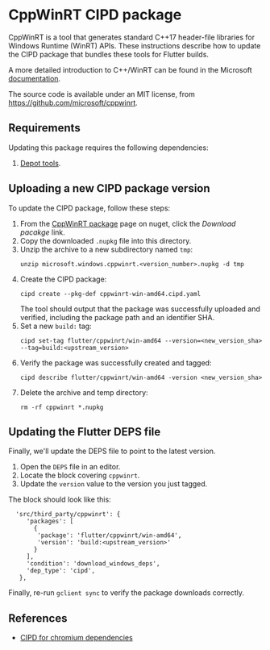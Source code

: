 # CppWinRT CIPD package

CppWinRT is a tool that generates standard C++17 header-file libraries
for Windows Runtime (WinRT) APIs. These instructions describe how to
update the CIPD package that bundles these tools for Flutter builds.

A more detailed introduction to C++/WinRT can be found in the Microsoft
[documentation](https://docs.microsoft.com/en-us/windows/uwp/cpp-and-winrt-apis/).

The source code is available under an MIT license, from
https://github.com/microsoft/cppwinrt.


## Requirements

Updating this package requires the following dependencies:

1. [Depot tools](http://commondatastorage.googleapis.com/chrome-infra-docs/flat/depot_tools/docs/html/depot_tools_tutorial.html#_setting_up).


## Uploading a new CIPD package version

To update the CIPD package, follow these steps:

1. From the [CppWinRT package](https://www.nuget.org/packages/Microsoft.Windows.CppWinRT/)
   page on nuget, click the _Download pacakge_ link.
2. Copy the downloaded `.nupkg` file into this directory.
3. Unzip the archive to a new subdirectory named `tmp`:
   ```
   unzip microsoft.windows.cppwinrt.<version_number>.nupkg -d tmp
   ```
4. Create the CIPD package:
   ```
   cipd create --pkg-def cppwinrt-win-amd64.cipd.yaml
   ```
   The tool should output that the package was successfully uploaded and
   verified, including the package path and an identifier SHA.
5. Set a new `build:` tag:
   ```
   cipd set-tag flutter/cppwinrt/win-amd64 --version=<new_version_sha> --tag=build:<upstream_version>
   ```
6. Verify the package was successfully created and tagged:
   ```
   cipd describe flutter/cppwinrt/win-amd64 -version <new_version_sha>
   ```
7. Delete the archive and temp directory:
   ```
   rm -rf cppwinrt *.nupkg
   ```


## Updating the Flutter DEPS file

Finally, we'll update the DEPS file to point to the latest version.

1. Open the `DEPS` file in an editor.
2. Locate the block covering `cppwinrt`.
3. Update the `version` value to the version you just tagged.

The block should look like this:
```
  'src/third_party/cppwinrt': {
     'packages': [
       {
        'package': 'flutter/cppwinrt/win-amd64',
        'version': 'build:<upstream_version>'
       }
     ],
     'condition': 'download_windows_deps',
     'dep_type': 'cipd',
   },
```

Finally, re-run `gclient sync` to verify the package downloads
correctly.


## References

* [CIPD for chromium dependencies](https://chromium.googlesource.com/chromium/src/+/67.0.3396.74/docs/cipd.md)

